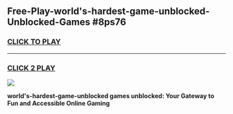 
## Free-Play-world's-hardest-game-unblocked-Unblocked-Games #8ps76
<h3>
<a href="https://news.freeplayer.one?title=world's-hardest-game-unblocked&ref=8M">CLICK TO PLAY</a></h3>
<hr>

<h3>
<a href="https://news.freeplayer.one?title=world's-hardest-game-unblocked&ref=8M">CLICK 2 PLAY</a>
  
</h3>

<a href="https://news.freeplayer.one?title=world's-hardest-game-unblocked&ref=8M"><img src="https://clearcache.store/games.png"></a>


**world's-hardest-game-unblocked games unblocked: Your Gateway to Fun and Accessible Online Gaming**
